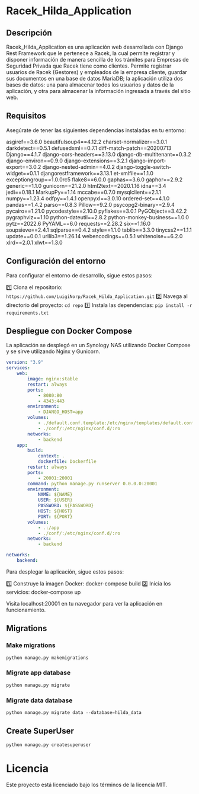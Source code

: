 # Racek_Hilda_Application

## Descripción

Racek_Hilda_Application es una aplicación web desarrollada con Django Rest Framework que le pertenece a Racek, la cual permite registrar y disponer información de manera sencilla de los trámites para Empresas de Seguridad Privada que Racek tiene como clientes. Permite registrar usuarios de Racek (Gestores) y empleados de la empresa cliente, guardar sus documentos en una base de datos MariaDB; la aplicación utiliza dos bases de datos: una para almacenar todos los usuarios y datos de la aplicación, y otra para almacenar la información ingresada a través del sitio web.

## Requisitos

Asegúrate de tener las siguientes dependencias instaladas en tu entorno:

asgiref==3.6.0
beautifulsoup4==4.12.2
charset-normalizer==3.0.1
darkdetect==0.5.1
defusedxml==0.7.1
diff-match-patch==20200713
Django==4.1.7
django-cors-headers==3.13.0
django-db-multitenant==0.3.2
django-environ==0.9.0
django-extensions==3.2.1
django-import-export==3.0.2
django-nested-admin==4.0.2
django-toggle-switch-widget==0.1.1
djangorestframework==3.13.1
et-xmlfile==1.1.0
exceptiongroup==1.0.0rc5
flake8==6.0.0
gaphas==3.6.0
gaphor==2.9.2
generic==1.1.0
gunicorn==21.2.0
html2text==2020.1.16
idna==3.4
jedi==0.18.1
MarkupPy==1.14
mccabe==0.7.0
mysqlclient==2.1.1
numpy==1.23.4
odfpy==1.4.1
openpyxl==3.0.10
ordered-set==4.1.0
pandas==1.4.2
parso==0.8.3
Pillow==9.2.0
psycopg2-binary==2.9.4
pycairo==1.21.0
pycodestyle==2.10.0
pyflakes==3.0.1
PyGObject==3.42.2
pygraphviz==1.10
python-dateutil==2.8.2
python-monkey-business==1.0.0
pytz==2022.6
PyYAML==6.0
requests==2.28.2
six==1.16.0
soupsieve==2.4.1
sqlparse==0.4.2
style==1.1.0
tablib==3.3.0
tinycss2==1.1.1
update==0.0.1
urllib3==1.26.14
webencodings==0.5.1
whitenoise==6.2.0
xlrd==2.0.1
xlwt==1.3.0


## Configuración del entorno

Para configurar el entorno de desarrollo, sigue estos pasos:

1️⃣ Clona el repositorio: `https://github.com/LuigiNorp/Racek_Hilda_Application.git`
2️⃣ Navega al directorio del proyecto: `cd repo`
3️⃣ Instala las dependencias: `pip install -r requirements.txt`

## Despliegue con Docker Compose

La aplicación se desplegó en un Synology NAS utilizando Docker Compose y se sirve utilizando Nginx y Gunicorn.

```yaml
version: "3.9"
services:
    web:
        image: nginx:stable
        restart: always
        ports:
            - 8080:80
            - 4343:443
        environment:
            - DJANGO_HOST=app
        volumes:
            - ./default.conf.template:/etc/nginx/templates/default.conf.template
            - ./conf/:/etc/nginx/conf.d/:ro
        networks:
            - backend
    app:
        build:
            context: .
            dockerfile: Dockerfile
        restart: always
        ports:
            - 20001:20001
        command: python manage.py runserver 0.0.0.0:20001
        environment:
            NAME: ${NAME}
            USER: ${USER}
            PASSWORD: ${PASSWORD}
            HOST: ${HOST}
            PORT: ${PORT}
        volumes:
            - .:/app
            - ./conf/:/etc/nginx/conf.d/:ro
        networks:
            - backend

networks:
    backend:   
```
Para desplegar la aplicación, sigue estos pasos:

1️⃣ Construye la imagen Docker: docker-compose build 2️⃣ Inicia los servicios: docker-compose up

Visita localhost:20001 en tu navegador para ver la aplicación en funcionamiento.

## Migrations

### Make migrations
``` python
python manage.py makemigrations
```

### Migrate app database

```python
python manage.py migrate
```

### Migrate data database

```python
python manage.py migrate data --database=hilda_data
```

## Create SuperUser

```python
python manage.py createsuperuser
```

# Licencia
Este proyecto está licenciado bajo los términos de la licencia MIT.